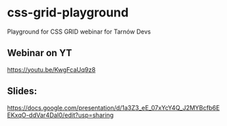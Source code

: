 # css-grid-playground
Playground for CSS GRID webinar for Tarnów Devs

## Webinar on YT 
https://youtu.be/KwgFcaUq9z8
## Slides:
https://docs.google.com/presentation/d/1a3Z3_eE_07xYcY4Q_J2MYBcfb6EEKxqO-ddVar4Dal0/edit?usp=sharing
